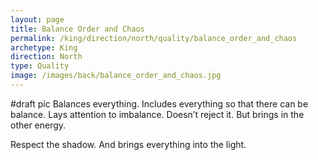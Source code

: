 ```yaml
---
layout: page
title: Balance Order and Chaos
permalink: /king/direction/north/quality/balance_order_and_chaos
archetype: King
direction: North
type: Quality
image: /images/back/balance_order_and_chaos.jpg
---
```

#draft pic
Balances everything. Includes everything so that there can be balance. 
Lays attention to imbalance. Doesn’t reject it. But brings in the other energy. 

Respect the shadow. And brings everything into the light. 

